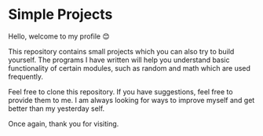 
# Simple Projects  

Hello, welcome to my profile 😊  

This repository contains small projects which you can also try to build yourself. The programs I have written will help you understand basic functionality of certain modules, such as random and math which are used frequently.  

Feel free to clone this repository. If you have suggestions, feel free to provide them to me. I am always looking for ways to improve myself and get better than my yesterday self.  

Once again, thank you for visiting.
